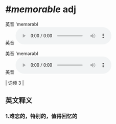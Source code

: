 # ***\#memorable*** adj
英音 'memərəbl  
英音
<audio src="./media/memorable1.aac" controls="controls"></audio>

美音 'memərəbl  
美音
<audio src="./media/memorable2.aac" controls="controls"></audio>



| 词频 3 |  

英文释义
---
### 1.**难忘的，特别的，值得回忆的**  


